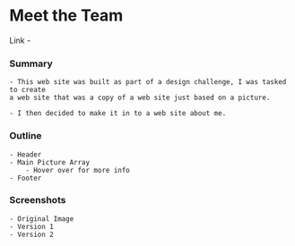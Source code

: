 # Meet the Team

Link - 

### Summary
    
    - This web site was built as part of a design challenge, I was tasked to create 
    a web site that was a copy of a web site just based on a picture.
    
    - I then decided to make it in to a web site about me. 
    
### Outline

    - Header
    - Main Picture Array
        - Hover over for more info
    - Footer

### Screenshots

    - Original Image
    - Version 1
    - Version 2 
